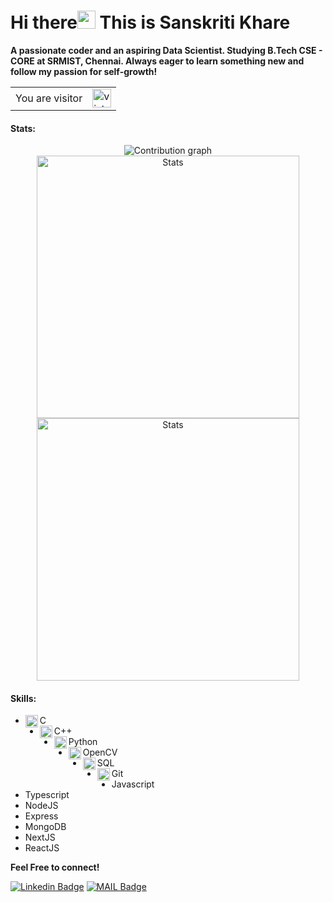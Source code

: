 # Hi there<img src="https://github.com/iamshubhamg/iamshubhamg/blob/master/Assests/Hi.gif" width="29px"> This is Sanskriti Khare

**A passionate coder and an aspiring Data Scientist. Studying B.Tech CSE - CORE at SRMIST, Chennai. 
Always eager to learn something new and follow my passion for self-growth!**

<table>
  <tr>
    <td>You are visitor</td>
    <td><img src="https://profile-counter.glitch.me/sanskritikhare142/count.svg" alt="vistor count" height="30" /></td>
  </tr>
</table>

 #### Stats:
 <p align="center"> 
  <img src="https://activity-graph.herokuapp.com/graph?username=sanskritikhare142&bg_color=0d1017&color=00ff00&point=11b819&area=true&line=00ff00&hide_border=true" alt="Contribution graph" />
  <img align="center" width="420" src="https://github-readme-stats.vercel.app/api?username=sanskritikhare142&show_icons=true&theme=dark" alt="Stats" />
  <img align="center" width="420" src="https://github-readme-streak-stats.herokuapp.com/?user=sanskritikhare142&theme=dark" alt="Stats" />
</p>

#### Skills:
 * <img align="left" alt="C" width="20px" src="https://cdn.iconscout.com/icon/free/png-64/c-programming-569564.png" /> C 
 * <img align="left" alt="C++" width="20px" src="https://sdtimes.com/wp-content/uploads/2018/03/cpppp.png" /> C++
 * <img align="left" alt="Python" width="20px" src="https://cdn.iconscout.com/icon/free/png-64/python-14-569257.png" /> Python
 * <img align="left" alt="OpenCV" width="20px" src="https://banner2.cleanpng.com/20180603/bch/kisspng-opencv-computer-vision-library-c-open-now-5b1390e4692f39.9683021615280089324309.jpg" /> OpenCV
 * <img align="left" alt="SQL" width="20px" src="https://cdn.iconscout.com/icon/free/png-64/mysql-12-556000.png" /> SQL
 * <img align="left" alt="Git" width="20px" src="https://cdn.iconscout.com/icon/free/png-64/social-226-96741.png" /> Git
 * Javascript
 * Typescript
 * NodeJS
 * Express
 * MongoDB
 * NextJS
 * ReactJS
 
 
 **Feel Free to connect!**


[![Linkedin Badge](https://img.shields.io/badge/-LinkedIn-blue?style=flat-square&logo=Linkedin&logoColor=white&link=https://www.linkedin.com/in/sanskritikhare/)](https://www.linkedin.com/in/sanskritikhare/)
[![MAIL Badge](https://img.shields.io/badge/-Gmail-c14438?style=flat-square&logo=Gmail&logoColor=white&link=mailto:sanskritikhare142)](mailto:sanskritikhare142@gmail.com)



